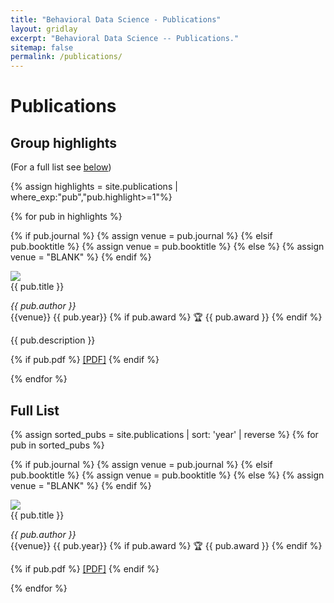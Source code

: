 ```yaml
---
title: "Behavioral Data Science - Publications"
layout: gridlay
excerpt: "Behavioral Data Science -- Publications."
sitemap: false
permalink: /publications/
---
```

<script>
  $(document).ready(function(e) {
    $('.open-link').click(function(e) {
       var $wrapper = $(this).parent().find('.hider');
	   $wrapper.css('max-height',$wrapper.find('p').height());
       $(this).remove();
    })
});
</script>

# Publications

## Group highlights
(For a full list see [below](#full-list))

{% assign highlights = site.publications | where_exp:"pub","pub.highlight>=1"%} 

<div class="row">

{% for pub in highlights %}

{% if pub.journal %}
  {% assign venue = pub.journal %}
{% elsif pub.booktitle  %}
  {% assign venue = pub.booktitle %}
{% else %}
  {% assign venue = "BLANK" %}
{% endif %}

<div class="col-md-12 clearfix">
<div class="bdata-pub-highlight box-shadow">
<img src="{{ site.url }}{{ site.baseurl }}/resources/thumbnails/{{ pub.thumbnail }}" class="bdata-pub-img-highlight"/>
<div class="bdata-pub-body">
<div class="bdata-pub-title-highlight">
{{ pub.title }}
</div>
<p><em>{{ pub.author }}
</em>
<br>{{venue}} {{ pub.year}}
{% if pub.award %}
<span class="award">🏆 {{ pub.award }}</span>
{% endif %}
</p>  
<p class="bdata-pub-subtitle-highlight">{{ pub.description }} </p>
{% if pub.pdf %}
<a href="{{ site.url }}{{ site.baseurl }}/resources/pubpdfs/{{ pub.pdf }}">[PDF]</a> 
{% endif %}
</div>
</div>
</div>

{% endfor %}

</div>

## Full List

<div class="row">
{% assign sorted_pubs = site.publications | sort: 'year' | reverse %}
{% for pub in sorted_pubs %}


{% if pub.journal %}
  {% assign venue = pub.journal %}
{% elsif pub.booktitle  %}
  {% assign venue = pub.booktitle %}
{% else %}
  {% assign venue = "BLANK" %}
{% endif %}


<div class="col-md-12 clearfix">
<div class="bdata-pub box-shadow">
<img src="{{ site.url }}{{ site.baseurl }}/resources/thumbnails/{{ pub.thumbnail }}" class="bdata-pub-img"/>
<div class="bdata-pub-body">
<div class="bdata-pub-title">
{{ pub.title }}
</div>
<p><em>{{ pub.author }}</em>
<br>{{venue}} {{ pub.year}}
{% if pub.award %}
<span class="award">🏆 {{ pub.award }}</span>
{% endif %}

</p> 

{% if pub.pdf %}
<a href="{{ site.url }}{{ site.baseurl }}/resources/pubpdfs/{{ pub.pdf }}">[PDF]</a> 
{% endif %}
</div>
</div>
</div>

{% endfor %}

</div>
